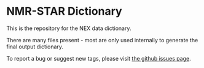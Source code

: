 # NMR-STAR Dictionary

This is the repository for the NEX data dictionary.

There are many files present - most are only used internally to generate the final output dictionary.

To report a bug or suggest new tags, please visit
[the github issues page](https://github.com/uwbmrb/nmr-star-dictionary/issues).
